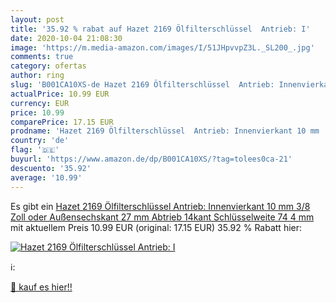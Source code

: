 ```yaml
---
layout: post
title: '35.92 % rabat auf Hazet 2169 Ölfilterschlüssel  Antrieb: I'
date: 2020-10-04 21:08:30
image: 'https://m.media-amazon.com/images/I/51JHpvvpZ3L._SL200_.jpg'
comments: true
category: ofertas
author: ring
slug: 'B001CA10XS-de Hazet 2169 Ölfilterschlüssel  Antrieb: Innenvierkant 10 mm  3/8 Zoll  oder Außensechskant 27 mm  Abtrieb 14kant  Schlüsselweite 74 4 mm'
actualPrice: 10.99 EUR
currency: EUR
price: 10.99
comparePrice: 17.15 EUR
prodname: 'Hazet 2169 Ölfilterschlüssel  Antrieb: Innenvierkant 10 mm  3/8 Zoll  oder Außensechskant 27 mm  Abtrieb 14kant  Schlüsselweite 74 4 mm'
country: 'de'
flag: '🇩🇪'
buyurl: 'https://www.amazon.de/dp/B001CA10XS/?tag=tolees0ca-21'
descuento: '35.92'
average: '10.99'
---
```


Es gibt ein [Hazet 2169 Ölfilterschlüssel  Antrieb: Innenvierkant 10 mm  3/8 Zoll  oder Außensechskant 27 mm  Abtrieb 14kant  Schlüsselweite 74 4 mm](https://www.amazon.de/dp/B001CA10XS/?tag=tolees0ca-21) mit aktuellem Preis 10.99 EUR (original: 17.15 EUR) 35.92 % Rabatt hier:

[![Hazet 2169 Ölfilterschlüssel  Antrieb: I](https://m.media-amazon.com/images/I/51JHpvvpZ3L._SL200_.jpg)](https://www.amazon.de/dp/B001CA10XS/?tag=tolees0ca-21)

ℹ️:


[🛒 kauf es hier!!](https://www.amazon.de/dp/B001CA10XS/?tag=tolees0ca-21)
